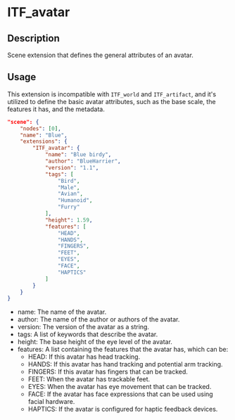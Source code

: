 # ITF_avatar

## Description

Scene extension that defines the general attributes of an avatar.

## Usage

This extension is incompatible with `ITF_world` and `ITF_artifact`, and it's utilized to define the basic avatar attributes, such as the base scale, the features it has, and the metadata.

```json
"scene": {
    "nodes": [0],
    "name": "Blue",
    "extensions": {
        "ITF_avatar": {
            "name": "Blue birdy",
            "author": "BlueHarrier",
            "version": "1.1",
            "tags": [
                "Bird",
                "Male",
                "Avian",
                "Humanoid",
                "Furry"
            ],
            "height": 1.59,
            "features": [
                "HEAD",
                "HANDS",
                "FINGERS",
                "FEET",
                "EYES",
                "FACE",
                "HAPTICS"
            ]
        }
    }
}
```

* name: The name of the avatar.
* author: The name of the author or authors of the avatar.
* version: The version of the avatar as a string.
* tags: A list of keywords that describe the avatar.
* height: The base height of the eye level of the avatar.
* features: A list containing the features that the avatar has, which can be:
    * HEAD: If this avatar has head tracking.
    * HANDS: If this avatar has hand tracking and potential arm tracking.
    * FINGERS: If this avatar has fingers that can be tracked.
    * FEET: When the avatar has trackable feet.
    * EYES: When the avatar has eye movement that can be tracked.
    * FACE: If the avatar has face expressions that can be used using facial hardware.
    * HAPTICS: If the avatar is configured for haptic feedback devices.
